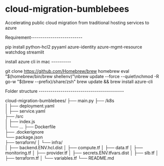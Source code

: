 # cloud-migration-bumblebees
Accelerating public cloud migration from traditional hosting services to azure


Requirement--------------------------

pip install 
            python-hcl2 
            pyyaml
            azure-identity 
            azure-mgmt-resource
            watchdog
            streamlit

install azure cli in mac ---------- 

git clone https://github.com/Homebrew/brew homebrew
eval "$(homebrew/bin/brew shellenv)"\nbrew update --force --quiet\nchmod -R go-w "$(brew --prefix)/share/zsh"
brew update && brew install azure-cli


Folder structure -------------------------------------------

cloud-migration-bumblebees/
├── main.py 
├── /k8s                
│   ├── deployment.yaml  
│   ├── service.yaml     
├── /src                 
│   ├── index.js         
│   └── ...
├── Dockerfile           
├── .dockerignore      
└── package.json                     
├── terraform/
│   └── infra/                 
│       ├── backend.ENV.hcl.dist
│       ├── compute.tf
│       ├── data.tf
│       ├── monitoring.tf
│       ├── provider.tf
│       ├── secrets.ENV.tfvars.dist
│       ├── slb.tf
│       ├── terraform.tf
│       └── variables.tf
└── README.md                 
